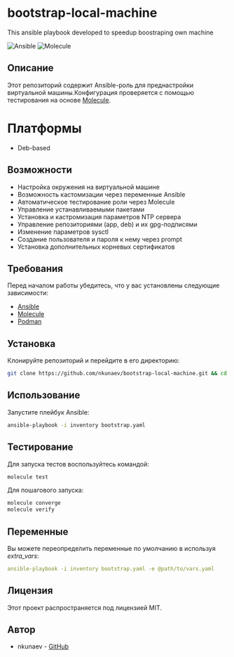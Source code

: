 # bootstrap-local-machine
This ansible playbook developed to speedup boostraping own machine

![Ansible](https://img.shields.io/badge/ansible-role-blue.svg)
![Molecule](https://img.shields.io/badge/molecule-testing-green.svg)

## Описание
Этот репозиторий содержит Ansible-роль для преднастройки виртуальной машины.Конфигурация проверяется с помощью тестирования на основе [Molecule](https://molecule.readthedocs.io/).

# Платформы
- Deb-based

## Возможности
- Настройка окружения на виртуальной машине
- Возможность кастомизации через переменные Ansible
- Автоматическое тестирование роли через Molecule
- Управление устанавливаемыми пакетами
- Установка и кастромизация параметров NTP сервера
- Управление репозиториями (app, deb) и их gpg-подписями
- Изменение параметров sysctl
- Создание пользователя и пароля к нему через prompt
- Установка дополнительных корневых сертификатов

## Требования
Перед началом работы убедитесь, что у вас установлены следующие зависимости:
- [Ansible](https://docs.ansible.com/ansible/latest/installation_guide/intro_installation.html)
- [Molecule](https://molecule.readthedocs.io/en/latest/installation.html)
- [Podman](https://podman.io/docs/installation)

## Установка
Клонируйте репозиторий и перейдите в его директорию:  
```sh
git clone https://github.com/nkunaev/bootstrap-local-machine.git && cd bootstrap-local-machine
```  

## Использование

Запустите плейбук Ansible:
```sh
ansible-playbook -i inventory bootstrap.yaml
```
## Тестирование
Для запуска тестов воспользуйтесь командой:
```sh
molecule test
```
Для пошагового запуска:
```sh
molecule converge
molecule verify
```
## Переменные
Вы можете переопределить переменные по умолчанию в используя *extra_vars*:  
```yaml
ansible-playbook -i inventory bootstrap.yaml -e @path/to/vars.yaml
```

## Лицензия
Этот проект распространяется под лицензией MIT.
## Автор
- nkunaev - [GitHub](https://github.com/nkunaev)